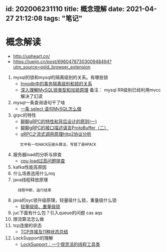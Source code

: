 id: 202006231110
title: 概念理解
date: 2021-04-27 21:12:08
tags: "笔记"
---------

# 概念解读

* http://upheart.cn/
* https://juejin.cn/post/6960478730300948494?utm_source=gold_browser_extension

1. mysql的锁和mysql的隔离级别的关系。有哪些锁
   * [Innodb中的事务隔离级别和锁的关系](https://tech.meituan.com/2014/08/20/innodb-lock.html)
   * [深入理解MySQL锁类型和加锁原理](https://www.cnblogs.com/shoshana-kong/p/14109826.html)
   备注： mysql RR级别已经利用mvcc解决了幻读
1. mysql一条查询语句干了啥
   * [一条 select 语句MySQL怎么做](https://blog.csdn.net/wangchengming1/article/details/88717602)
1. grpc的特性
   * [聊聊gRPC的特性和背后设计的原则(一)](https://cloud.tencent.com/developer/article/1485722)
   * [聊聊gRPC的接口描述语言ProtoBuffer（二）](https://cloud.tencent.com/developer/article/1493783)
   * [gRPC之流式调用原理http2协议分析](https://cloud.tencent.com/developer/article/1497871)
    ```aidl
       文中有一句HACK压缩头算法，写错了是HPACK
    ```
1. 服务器load的分析与排查
   * [cpu load过高问题排查](https://blog.csdn.net/wufaliang003/article/details/80400385)
1. kafka性能高原因
1. 什么场景选用什么mq
1. java线程释放原理
   ```
     线程中断，运行结束
   ```
1. java的syc锁升级原理，轻量级什么锁，重量级什么锁
   * [轻量级锁、重量级锁](https://blog.csdn.net/qq_35583772/article/details/94544010)
1. juc下面有什么包？引入queue的问题 cas aqs
1. 限流算法怎么做
1. tcp连接的状态
   * [TCP连接及11种状态总结](https://www.cnblogs.com/51wansheng/p/9163111.html)
1. LockSupport的理解
   * [LockSupport：一个很灵活的线程工具类](https://baijiahao.baidu.com/s?id=1666548481761194849&wfr=spider&for=pc)
